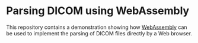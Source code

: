 # Parsing DICOM using WebAssembly

This repository contains a demonstration showing how
[WebAssembly](http://webassembly.org/) can be used to implement the
parsing of DICOM files directly by a Web browser.
